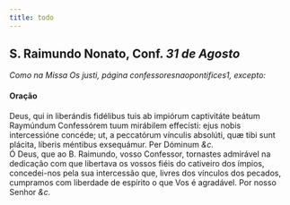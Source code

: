 ```yaml
---
title: todo
---
```

<h2 class="text-center">S. Raimundo Nonato, Conf. <em>31 de Agosto</em></h2>

<em>Como na Missa Os justi, página confessoresnaopontifices1, excepto:</em>

<h4 class="text-center">Oração</h4>
<div class="container-fluid">
<div class="row">
<div class="dropcap text-justify">
Deus, qui in liberándis fidélibus tuis ab impiórum captivitáte beátum Raymúndum Confessórem tuum mirábilem effecísti: ejus nobis intercessióne concéde; ut, a peccatórum vínculis absolúti, quæ tibi sunt plácita, líberis méntibus exsequámur. Per Dóminum <em>&c.</em>
</div>
<div class="dropcap text-justify">
Ó Deus, que ao B. Raimundo, vosso Confessor, tornastes admirável na dedicação com que libertava os vossos fiéis do cativeiro dos ímpios, concedei-nos pela sua intercessão que, livres dos vínculos dos pecados, cumpramos com liberdade de espírito o que Vos é agradável. Por nosso Senhor <em>&c.</em>
</div>
</div>
</div>